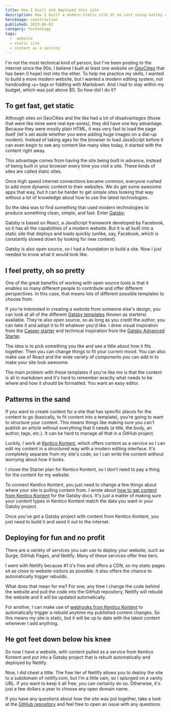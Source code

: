 ```yaml
---
title: How I built and deployed this site
description: How I built a modern static site at no cost using Gatsby and Kentico Kontent for Content as a Service.
heroImage: construction
published: 2019-06-03
category: technology
tags:
  -  website
  - static site
  - content as a service
---
```


I'm not the most technical kind of person, but I've been posting to the internet since the 90s. I believe I built at least one website on [GeoCities](https://en.wikipedia.org/wiki/Yahoo!_GeoCities) that has been (I hope) lost into the ether. To help me practice my skills, I wanted to build a more modern website, but I wanted a modern editing system, not handcoding `<p>` tags or fiddling with Markdown. And I had to stay within my budget, which was just above $0. So how did I do it?

## To get fast, get static

Although sites on GeoCities and the like had a lot of disadvantages (those that were like mine were real eye-sores), they did have one key advantage. Because they were mostly plain HTML, it was very fast to load the page itself (let's set aside whether you were adding huge images on a dial-up modem). Instead of taking ages for the browser to load JavaScript before it can even begin to see any content like many sites today, it started with the content right away.

This advantage comes from having the site being built in advance, instead of being built in your browser every time you visit a site. These kinds of sites are called static sites.

Once high speed internet connections became common, everyone rushed to add more dynamic content to their websites. We do get some awesome apps that way, but it can be harder to get simple sites looking that way without a lot of knowledge about how to use the latest technologies.

So the idea was to find something that used modern technologies to produce something clean, simple, and fast. Enter [Gatsby](https://www.gatsbyjs.org/).

Gatsby is based on React, a JavaScript framework developed by Facebook, so it has all the capabilities of a modern website. But it is all built into a static site that deploys and loads quickly (unlike, say, Facebook, which is constantly slowed down by looking for new content).

Gatsby is also open source, so I had a foundation to build a site. Now I just needed to know what it would look like.

## I feel pretty, oh so pretty

One of the great benefits of working with open source tools is that it enables so many different people to contribute and offer different perspectives. In this case, that means lots of different possible templates to choose from.

If you're interested in creating a website from someone else's design, you can look at all of the different [Gatsby templates](https://www.gatsbyjs.org/starters/) (known as starters) available. They're also open source, so as long as you credit the author, you can take it and adopt it to fit whatever you'd like. I drew visual inspiration from the [Casper starter](https://github.com/haysclark/gatsby-starter-casper) and technical inspiration from the [Gatsby Advanced Starter](https://github.com/Vagr9K/gatsby-advanced-starter).

The idea is to pick something you like and see a little about how it fits together. Then you can change things to fit your current mood. You can also make use of React and the wide variety of components you can add in to make your site look awesome.

The main problem with these templates if you're like me is that the content is all in markdown and it's hard to remember exactly what needs to be where and how it should be formatted. You want an easy editor.

## Patterns in the sand

If you want to create content for a site that has specific places for the content to go (basically, to fit content into a template), you're going to want to structure your content. This means things like making sure you can't publish an article without everything that it needs (a title, the body, an author, tags, etc.). It can be hard to manage all that in a GitHub project.

Luckily, I work at [Kentico Kontent](https://kontent.ai/), which offers content as a service so I can edit my content in a structured way with a modern editing interface. It's completely separate from my site's code, so I can write the content without worrying about how it looks.

I chose the Starter plan for Kentico Kontent, so I don't need to pay a thing for the content for my website.

To connect Kentico Kontent, you just need to change a few things about where your site is pulling content from. I wrote about [how to get content from Kentico Kontent](https://www.gatsbyjs.org/docs/sourcing-from-kentico-kontent/) for the Gatsby docs. It's just a matter of making sure your content types in Kentico Kontent match the data you want in your Gatsby project.

Once you've got a Gatsby project with content from Kentico Kontent, you just need to build it and send it out to the internet.

## Deploying for fun and no profit

There are a variety of services you can use to deploy your website, such as Surge, GitHub Pages, and Netlify. Many of these services offer free tiers.

I went with Netlify because #1 it's free and offers a CDN, so my static pages sit as close to website visitors as possible. It also offers the chance to automatically trigger rebuilds.

What does that mean for me? For one, any time I change the code behind the website and pull the code into the GitHub repository, Netlify will rebuild the website and it will be updated automatically.

For another, I can make use of [webhooks from Kentico Kontent](https://docs.kontent.ai/tutorials/develop-apps/integrate/using-webhooks-for-automatic-updates) to automatically trigger a rebuild anytime my published content changes. So this means my site is static, but it will be up to date with the latest content whenever I add anything.

## He got feet down below his knee

So now I have a website, with content pulled as a service from Kentico Kontent and put into a Gatsby project that is rebuilt automatically and deployed by Netlify.

Now, I did cheat a little. The free tier of Netlify allows you to deploy the site to a subdomain of netlify.com, but I'm a little vain, so I splurged on a vanity URL. If you want to keep it all free, you can certainly do so. Otherwise, it's just a few dollars a year to choose any open domain name.

If you have any questions about how the site was put together, take a look at the [GitHub repository](https://github.com/CollierCZ/CollierCZ) and feel free to open an issue with any questions.

